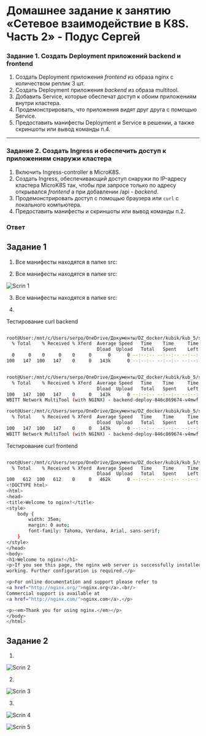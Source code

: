 # Домашнее задание к занятию «Сетевое взаимодействие в K8S. Часть 2» - Подус Сергей

### Задание 1. Создать Deployment приложений backend и frontend

1. Создать Deployment приложения _frontend_ из образа nginx с количеством реплик 3 шт.
2. Создать Deployment приложения _backend_ из образа multitool. 
3. Добавить Service, которые обеспечат доступ к обоим приложениям внутри кластера. 
4. Продемонстрировать, что приложения видят друг друга с помощью Service.
5. Предоставить манифесты Deployment и Service в решении, а также скриншоты или вывод команды п.4.

------

### Задание 2. Создать Ingress и обеспечить доступ к приложениям снаружи кластера

1. Включить Ingress-controller в MicroK8S.
2. Создать Ingress, обеспечивающий доступ снаружи по IP-адресу кластера MicroK8S так, чтобы при запросе только по адресу открывался _frontend_ а при добавлении /api - _backend_.
3. Продемонстрировать доступ с помощью браузера или `curl` с локального компьютера.
4. Предоставить манифесты и скриншоты или вывод команды п.2.

### Ответ

## Задание 1

1. Все манифесты находятся в папке src:

2. Все манифесты находятся в папке src:

![Scrin 1](https://github.com/Wanderwille/scrinshot/blob/scrin2/kube5/pods1.png)

3. Все манифесты находятся в папке src:

4. 

Тестирование curl backend 

```bash

root@User:/mnt/c/Users/serpo/OneDrive/Документы/DZ_docker/kubik/kub_5/src# kubectl exec -n hm5 frontend-deploy-656dc9758b-4pff9 -- curl service-backend
  % Total    % Received % Xferd  Average Speed   Time    Time     Time  Current
                                 Dload  Upload   Total   Spent    Left  Speed
  0     0    0     0    0     0      0      0 --:--:-- --:--:-- --:--:--     0WBITT Network MultiTool (with NGINX) - backend-deploy-846c869674-v4mwf - 10.1.38.103 - HTTP: 80 , HTTPS: 443 . (Formerly praqma/network-multitool)
100   147  100   147    0     0   143k      0 --:--:-- --:--:-- --:--:--  143k
```

```bash

root@User:/mnt/c/Users/serpo/OneDrive/Документы/DZ_docker/kubik/kub_5/src# kubectl exec -n hm5 frontend-deploy-656dc9758b-4rz6j -- curl service-backend
  % Total    % Received % Xferd  Average Speed   Time    Time     Time  Current
                                 Dload  Upload   Total   Spent    Left  Speed
100   147  100   147    0     0   143k      0 --:--:-- --:--:-- --:--:--  143k
WBITT Network MultiTool (with NGINX) - backend-deploy-846c869674-v4mwf - 10.1.38.103 - HTTP: 80 , HTTPS: 443 . (Formerly praqma/network-multitool)
```

```bash
root@User:/mnt/c/Users/serpo/OneDrive/Документы/DZ_docker/kubik/kub_5/src# kubectl exec -n hm5 frontend-deploy-656dc9758b-q2vq7 -- curl service-backend
  % Total    % Received % Xferd  Average Speed   Time    Time     Time  Current
                                 Dload  Upload   Total   Spent    Left  Speed
100   147  100   147    0     0   143k      0 --:--:-- --:--:-- --:--:--  143k
WBITT Network MultiTool (with NGINX) - backend-deploy-846c869674-v4mwf - 10.1.38.103 - HTTP: 80 , HTTPS: 443 . (Formerly praqma/network-multitool)
```

Тестирование curl frontend

```bash

root@User:/mnt/c/Users/serpo/OneDrive/Документы/DZ_docker/kubik/kub_5/src# kubectl exec -n hm5 backend-deploy-846c869674-v4mwf -- curl frontend-service
  % Total    % Received % Xferd  Average Speed   Time    Time     Time  Current
                                 Dload  Upload   Total   Spent    Left  Speed
100   612  100   612    0     0   462k      0 --:--:-- --:--:-- --:--:--  597k
<!DOCTYPE html>
<html>
<head>
<title>Welcome to nginx!</title>
<style>
    body {
        width: 35em;
        margin: 0 auto;
        font-family: Tahoma, Verdana, Arial, sans-serif;
    }
</style>
</head>
<body>
<h1>Welcome to nginx!</h1>
<p>If you see this page, the nginx web server is successfully installed and
working. Further configuration is required.</p>

<p>For online documentation and support please refer to
<a href="http://nginx.org/">nginx.org</a>.<br/>
Commercial support is available at
<a href="http://nginx.com/">nginx.com</a>.</p>

<p><em>Thank you for using nginx.</em></p>
</body>
</html>
```

## Задание 2 

1. 

![Scrin 2](https://github.com/Wanderwille/scrinshot/blob/scrin2/kube5/ingress.png)

2. 

![Scrin 3](https://github.com/Wanderwille/scrinshot/blob/scrin2/kube5/ingress-2.png)

3. 

![Scrin 4](https://github.com/Wanderwille/scrinshot/blob/scrin2/kube5/nginx.png)

![Scrin 5](https://github.com/Wanderwille/scrinshot/blob/scrin2/kube5/api.png)